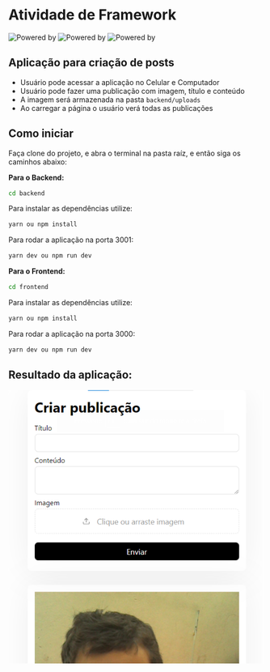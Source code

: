 # Atividade de Framework

<div>
  <img src="https://img.shields.io/static/v1?label=Escola&message=Aula%20de%20Framework&color=0070f3" alt="Powered by" />
  <img src="https://img.shields.io/static/v1?label=Backend&message=Node&color=00aa00&logo=node" alt="Powered by" />
  <img src="https://img.shields.io/static/v1?label=Frontend&message=NextJS&color=0070f3&logo=node" alt="Powered by" />
</div>

## Aplicação para criação de posts

- Usuário pode acessar a aplicação no Celular e Computador
- Usuário pode fazer uma publicação com imagem, título e conteúdo
- A imagem será armazenada na pasta `backend/uploads`
- Ao carregar a página o usuário verá todas as publicações

## Como iniciar

Faça clone do projeto, e abra o terminal na pasta raíz, e então siga os caminhos abaixo:

**Para o Backend:**

```bash
cd backend
```

Para instalar as dependências utilize:

```bash
yarn ou npm install
```

Para rodar a aplicação na porta 3001: 

```bash
yarn dev ou npm run dev
```

**Para o Frontend:**

```bash
cd frontend
```

Para instalar as dependências utilize:

```bash
yarn ou npm install
```

Para rodar a aplicação na porta 3000: 

```bash
yarn dev ou npm run dev
```


## Resultado da aplicação:

<img src="assets/000.png" alt="Imagem da aplicação" />
